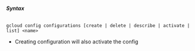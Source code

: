 ###### **Syntax**
```shell
gcloud config configurations [create | delete | describe | activate | list] <name>
```
- Creating configuration will also activate the config